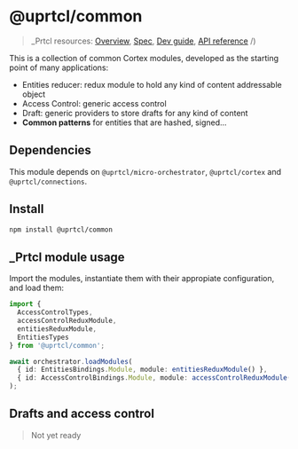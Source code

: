 # @uprtcl/common

> \_Prtcl resources: [Overview](https://github.com/uprtcl/spec/wiki), [Spec](https://github.com/uprtcl/spec), [Dev guide](https://github.com/uprtcl/js-uprtcl/wiki), [API reference](https://uprtcl.github.io/js-uprtcl/)
> /)

This is a collection of common Cortex modules, developed as the starting point of many applications:

- Entities reducer: redux module to hold any kind of content addressable object
- Access Control: generic access control
- Draft: generic providers to store drafts for any kind of content
- **Common patterns** for entities that are hashed, signed...

## Dependencies

This module depends on `@uprtcl/micro-orchestrator`, `@uprtcl/cortex` and `@uprtcl/connections`.

## Install

```bash
npm install @uprtcl/common
```

## \_Prtcl module usage

Import the modules, instantiate them with their appropiate configuration, and load them:

```ts
import {
  AccessControlTypes,
  accessControlReduxModule,
  entitiesReduxModule,
  EntitiesTypes
} from '@uprtcl/common';

await orchestrator.loadModules(
  { id: EntitiesBindings.Module, module: entitiesReduxModule() },
  { id: AccessControlBindings.Module, module: accessControlReduxModule() }
);
```

## Drafts and access control

> Not yet ready
